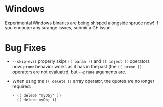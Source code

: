 # Windows

Experimental Windows binaries are being shipped alongside spruce now!
If you encouter any strange issues, submit a GH issue.

# Bug Fixes

- `--skip-eval` properly skips `(( param ))` and `(( inject ))` operators now. `prune`
  behavior works as it has in the past (the `(( prune ))` operators are not evaluated,
  but `--prune` arguments are.

- When using the `(( delete ))` array operator, the quotes are no longer required:

  ```
  - (( delete "myObj" ))
  - (( delete myObj ))
  ```
